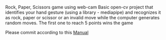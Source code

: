 Rock, Paper, Scissors game using web-cam
Basic open-cv project that identifies your hand gesture (using a library - mediapipe) and recognizes it as rock, paper or scissor or an invalid move while the computer generates random moves. The first one to reach 5 points wins the game

Please commit according to this [Manual](http://karma-runner.github.io/latest/dev/git-commit-msg.html)
